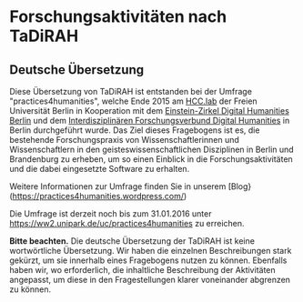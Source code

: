 # Forschungsaktivitäten nach TaDiRAH

## Deutsche Übersetzung

Diese Übersetzung von TaDiRAH ist entstanden bei der Umfrage "practices4humanities", welche Ende 2015 am [HCC.lab](http://hcc.mi.fu-berlin.de) der Freien Universität Berlin in Kooperation mit dem [Einstein-Zirkel Digital Humanities Berlin](http://www.digital-humanities-berlin.de/) und dem [Interdisziplinären Forschungsverbund Digital Humanities](http://www.ifdhberlin.de/startseite/)  in Berlin durchgeführt wurde. 
Das Ziel dieses Fragebogens ist es, die bestehende Forschungspraxis von Wissenschaftlerinnen und Wissenschaftlern in den geisteswissenschaftlichen Disziplinen in Berlin und Brandenburg zu erheben, um so einen Einblick in die Forschungsaktivitäten und die dabei eingesetzte Software zu erhalten.

Weitere Informationen zur Umfrage finden Sie in unserem [Blog}(https://practices4humanities.wordpress.com/)

Die Umfrage ist derzeit noch bis zum 31.01.2016 unter https://ww2.unipark.de/uc/practices4humanities zu erreichen.

**Bitte beachten.**
Die deutsche Übersetzung der TaDiRAH ist keine wortwörtliche Übersetzung. Wir haben die einzelnen Beschreibungen stark gekürzt, um sie innerhalb eines Fragebogens nutzen zu können. Ebenfalls haben wir, wo erforderlich, die inhaltliche Beschreibung der Aktivitäten angepasst, um diese in den Fragestellungen klarer voneinander abgrenzen zu können.
